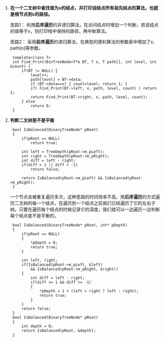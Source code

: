 1. **在一个二叉树中查找值为x的结点，并打印该结点所有祖先结点的算法，也就是根节点到x的路径。**

	思路1： 利用**后序遍历**的非递归算法，在访问结点时增加一个判断，若该结点的值等于x，则打印栈中保持的路径，再中断算法。
	
	思路2： 采用**前序遍历**的递归算法，在典型的便利算法的参数表中增加了x、path[n]等参数。
	
	    template<class T>
	    int Find_Print(BinTreeNode<T*& BT, T x, T path[], int level, int &count) {
			if(BT != NULL) {
				level++;
				path[level] = BT->data;
				if (BT->data==x) { count=level; return 1; }
				if( Find_Print(BT->left, x, path, level, count) ) return 1;
				return Find_Print(BT->right, x, path, level, count);
			} else 
				return 0;
		}

2. **判断二叉树是不是平衡**

		bool IsBalanced(BinaryTreeNode* pRoot)
		{
		    if(pRoot == NULL)
		        return true;
		 
		    int left = TreeDepth(pRoot->m_pLeft);
		    int right = TreeDepth(pRoot->m_pRight);
		    int diff = left - right;
		    if(diff > 1 || diff < -1)
		        return false;
		 
		    return IsBalanced(pRoot->m_pLeft) && IsBalanced(pRoot->m_pRight);
		}
	
	一个节点会被重复遍历多次，这种思路的时间效率不高。用**后序遍历**的方式遍历二叉树的每一个结点，在遍历到一个结点之前我们已经遍历了它的左右子树。只要在遍历每个结点的时候记录它的深度，我们就可以一边遍历一边判断每个结点是不是平衡的。
	
		bool IsBalanced(BinaryTreeNode* pRoot, int* pDepth)
		{
		    if(pRoot == NULL)
		    {
		        *pDepth = 0;
		        return true;
		    }
		 
		    int left, right;
		    if(IsBalanced(pRoot->m_pLeft, &left)
		        && IsBalanced(pRoot->m_pRight, &right))
		    {
		        int diff = left - right;
		        if(diff <= 1 && diff >= -1)
		        {
		            *pDepth = 1 + (left > right ? left : right);
		            return true;
		        }
		    }
		    return false;
		}
		bool IsBalanced(BinaryTreeNode* pRoot)
		{
		    int depth = 0;
		    return IsBalanced(pRoot, &depth);
		}